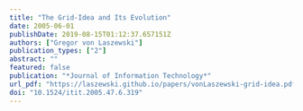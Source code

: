 ```yaml
---
title: "The Grid-Idea and Its Evolution"
date: 2005-06-01
publishDate: 2019-08-15T01:12:37.657151Z
authors: ["Gregor von Laszewski"]
publication_types: ["2"]
abstract: ""
featured: false
publication: "*Journal of Information Technology*"
url_pdf: "https://laszewski.github.io/papers/vonLaszewski-grid-idea.pdf"
doi: "10.1524/itit.2005.47.6.319"
---
```


